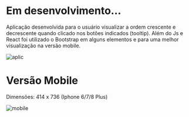 # Em desenvolvimento...

Aplicação desenvolvida para o usuário visualizar a ordem crescente e decrescente quando clicado nos botões indicados (tooltip). Além do Js e React foi utilizado o Bootstrap em alguns elementos e para uma melhor visualização na versão mobile.

![aplic](https://user-images.githubusercontent.com/111023661/213943003-20e51679-8492-4c13-b39b-12c1ed76be39.jpg)

# Versão Mobile
Dimensões: 414 x 736 (Iphone 6/7/8 Plus)

![mobile](https://user-images.githubusercontent.com/111023661/214703338-4b776852-347e-4fc2-b8fb-61eb8917d1f1.JPG)

